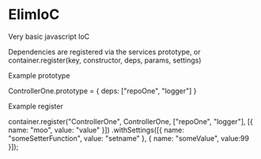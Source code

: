 ElimIoC
=======

Very basic javascript IoC

Dependencies are registered via the services prototype, or container.register(key, constructor, deps, params, settings)

Example prototype

ControllerOne.prototype = {
            deps: ["repoOne", "logger"]
}

Example register

container.register("ControllerOne", ControllerOne, ["repoOne", "logger"], [{ name: "moo", value: "value" }])
            .withSettings([{ name: "someSetterFunction", value: "setname" }, { name: "someValue", value:99 }]);
